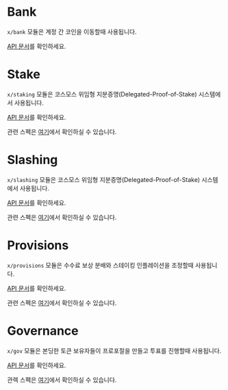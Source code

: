 # Bank

`x/bank` 모듈은 계정 간 코인을 이동할때 사용됩니다.

[API 문서](https://godoc.org/github.com/Cashmaney/cosmos-sdk/x/bank)를 확인하세요.

# Stake

`x/staking` 모듈은 코스모스 위임형 지분증명(Delegated-Proof-of-Stake) 시스템에서 사용됩니다.

[API 문서](https://godoc.org/github.com/Cashmaney/cosmos-sdk/x/staking)를 확인하세요.

관련 스펙은 [여기](https://github.com/Cashmaney/cosmos-sdk/tree/master/docs/spec/staking)에서 확인하실 수 있습니다.


# Slashing

`x/slashing` 모듈은 코스모스 위임형 지분증명(Delegated-Proof-of-Stake) 시스템에서 사용됩니다.

[API 문서](https://godoc.org/github.com/Cashmaney/cosmos-sdk/x/slashing)를 확인하세요.

관련 스펙은 [여기](https://github.com/Cashmaney/cosmos-sdk/tree/master/docs/spec/slashing)에서 확인하실 수 있습니다.

# Provisions

`x/provisions` 모듈은 수수료 보상 분배와 스테이킹 인플레이션을 조정할때 사용됩니다.

[API 문서](https://godoc.org/github.com/Cashmaney/cosmos-sdk/x/distribution)를 확인하세요.

관련 스펙은 [여기](https://github.com/Cashmaney/cosmos-sdk/tree/master/docs/spec/distribution)에서 확인하실 수 있습니다.

# Governance

`x/gov` 모듈은 본딩한 토큰 보유자들이 프로포절을 만들고 투표를 진행할때 사용됩니다.

[API 문서](https://godoc.org/github.com/Cashmaney/cosmos-sdk/x/gov)를 확인하세요.

관렉 스펙은 [여기](https://github.com/Cashmaney/cosmos-sdk/tree/master/docs/spec/governance)에서 확인하실 수 있습니다.
